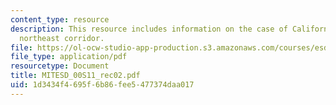 ```yaml
---
content_type: resource
description: This resource includes information on the case of California and the
  northeast corridor.
file: https://ol-ocw-studio-app-production.s3.amazonaws.com/courses/esd-00-introduction-to-engineering-systems-spring-2011/1d3434f4695f6b86fee5477374daa017_MITESD_00S11_rec02.pdf
file_type: application/pdf
resourcetype: Document
title: MITESD_00S11_rec02.pdf
uid: 1d3434f4-695f-6b86-fee5-477374daa017
---
```

